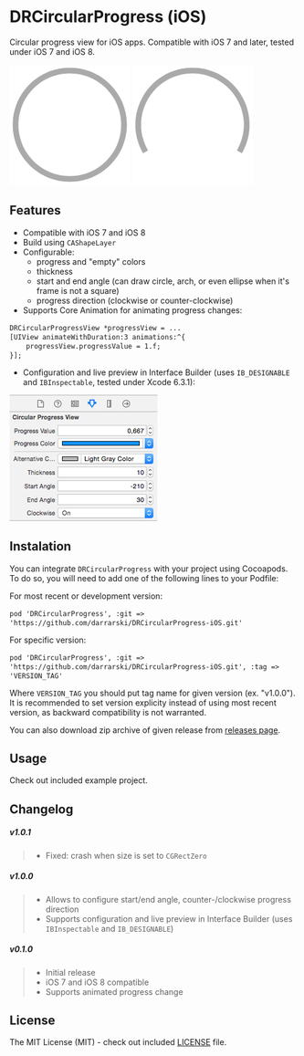 # DRCircularProgress (iOS)

Circular progress view for iOS apps. Compatible with iOS 7 and later, tested under iOS 7 and iOS 8.

![DRCircularProgress iOS screenshot 1](Misc/DRCircularProgress_iOS_screenshot_1.gif "DRCircularProgress iOS screenshot 1") ![DRCircularProgress iOS screenshot 2](Misc/DRCircularProgress_iOS_screenshot_2.gif "DRCircularProgress iOS screenshot 2")

## Features

- Compatible with iOS 7 and iOS 8
- Build using `CAShapeLayer`
- Configurable:
    - progress and "empty" colors
    - thickness
    - start and end angle (can draw circle, arch, or even ellipse when it's frame is not a square)
    - progress direction (clockwise or counter-clockwise)
- Supports Core Animation for animating progress changes:

```obj-c
DRCircularProgressView *progressView = ...
[UIView animateWithDuration:3 animations:^{
    progressView.progressValue = 1.f; 
}];
```

- Configuration and live preview in Interface Builder (uses `IB_DESIGNABLE` and `IBInspectable`, tested under Xcode 6.3.1):

![DRCircularProgress iOS screenshot 3](Misc/DRCircularProgress_iOS_screenshot_3.png "DRCircularProgress iOS screenshot 3")

## Instalation

You can integrate `DRCircularProgress` with your project using Cocoapods. To do so, you will need to add one of the following lines to your Podfile:

For most recent or development version:

    pod 'DRCircularProgress', :git => 'https://github.com/darrarski/DRCircularProgress-iOS.git'

For specific version:

    pod 'DRCircularProgress', :git => 'https://github.com/darrarski/DRCircularProgress-iOS.git', :tag => 'VERSION_TAG'

Where `VERSION_TAG` you should put tag name for given version (ex. "v1.0.0"). It is recommended to set version explicity instead of using most recent version, as backward compatibility is not warranted.

You can also download zip archive of given release from [releases page](https://github.com/darrarski/DRCircularProgress-iOS/releases).

## Usage

Check out included example project.

## Changelog

##### v1.0.1

> - Fixed: crash when size is set to `CGRectZero`

##### v1.0.0

> - Allows to configure start/end angle, counter-/clockwise progress direction
> - Supports configuration and live preview in Interface Builder (uses `IBInspectable` and `IB_DESIGNABLE`)

##### v0.1.0

> - Initial release
> - iOS 7 and iOS 8 compatible
> - Supports animated progress change

## License

The MIT License (MIT) - check out included [LICENSE](LICENSE) file.
